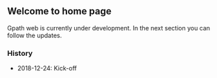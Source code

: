 ## Welcome to home page

Gpath web is currently under development. In the next section you can follow the updates.

### History

- 2018-12-24: Kick-off
